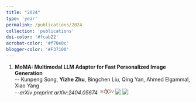 ```yaml
---
title: "2024"
type: 'year'
permalink: /publications/2024
collection: 'publications'
doi-color: '#fcab22'
acrobat-color: '#f70e0c'
blogger-color: '#F37100'
---
```

1. **MoMA: Multimodal LLM Adapter for Fast Personalized Image Generation** <br>
-- Kunpeng Song, <strong>Yizhe Zhu</strong>, Bingchen Liu, Qing Yan, Ahmed Elgammal, Xiao Yang<br>
--<I>arXiv preprint arXiv:2404.05674</I> &nbsp;<a href='https://arxiv.org/abs/2404.05674' target='_blank' class='btn btn--mcwarxiv'><img src='../images/arxiv-logo-16px-high.png'/></a> <a href='https://moma-adapter.github.io/' target='_blank' class='btn btn--mcwarxiv'><img src='https://img.shields.io/badge/project_page-green?style=flat'/></a> <a href='https://github.com/bytedance/MoMA' target='_blank' class='btn btn--mcwarxiv'><img src='https://img.shields.io/badge/code-blue?style=flat&logo=github'/></a> 


